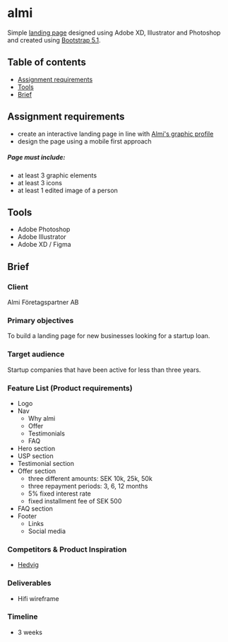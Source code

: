 # almi

Simple [landing page](https://jovial-wing-e15648.netlify.app/) designed using Adobe XD, Illustrator and Photoshop and created using [Bootstrap 5.1](https://getbootstrap.com/).

## Table of contents
* [Assignment requirements](#assignment-requirements)
* [Tools](#tools)
* [Brief](#brief)

## Assignment requirements

- create an interactive landing page in line with [Almi's graphic profile](https://www.almi.se/om-almi/press/grafisk-profil/)
- design the page using a mobile first approach

##### Page must include:
- at least 3 graphic elements
- at least 3 icons
- at least 1 edited image of a person

## Tools

- Adobe Photoshop
- Adobe Illustrator
- Adobe XD / Figma

## Brief

### Client
Almi Företagspartner AB

### Primary objectives
To build a landing page for new businesses looking for a startup loan.

### Target audience
Startup companies that have been active for less than three years.

### Feature List (Product requirements)

- Logo
- Nav
    - Why almi
    - Offer
    - Testimonials
    - FAQ
- Hero section
- USP section
- Testimonial section
- Offer section
    - three different amounts: SEK 10k, 25k, 50k
    - three repayment periods: 3, 6, 12 months
    - 5% fixed interest rate
    - fixed installment fee of SEK 500
- FAQ section
- Footer
    - Links
    - Social media


### Competitors & Product Inspiration

- [Hedvig](https://www.hedvig.com/se)

### Deliverables

- Hifi wireframe

### Timeline

- 3 weeks
